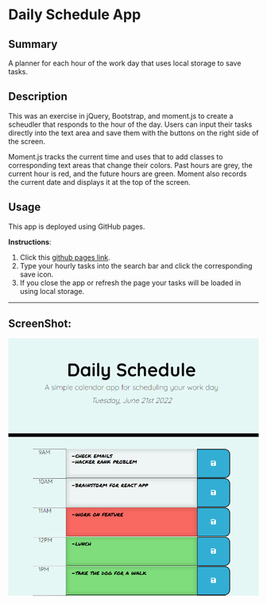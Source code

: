 # Daily Schedule App

## Summary
A planner for each hour of the work day that uses local storage to save tasks.

## Description
This was an exercise in jQuery, Bootstrap, and moment.js to create a scheudler that responds to the hour of the day. Users can input their tasks directly into the text area and save them with the buttons on the right side of the screen.

Moment.js tracks the current time and uses that to add classes to corresponding text areas that change their colors. Past hours are grey, the current hour is red, and the future hours are green. Moment also records the current date and displays it at the top of the screen.

## Usage
This app is deployed using GitHub pages.

**Instructions**:
1. Click this [github pages link](https://sherb93.github.io/Password-Generator/).
2. Type your hourly tasks into the search bar and click the corresponding save icon.
3. If you close the app or refresh the page your tasks will be loaded in using local storage.

---

## ScreenShot:
![screenshot](./assets/images/screencap.PNG)
